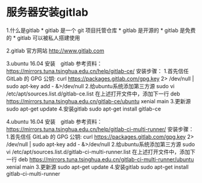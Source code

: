 # 服务器安装gitlab

1.什么是gitlab
    * gitlab 是一个 git 项目托管仓库
    * gitlab 是开源的
    * gitlab 是免费的
    * gitlab 可以被私人搭建使用

2.gitlab 官方网站
    http://www.gitlab.com

3.ubuntu 16.04 安装　gitlab 
    参考资料：https://mirrors.tuna.tsinghua.edu.cn/help/gitlab-ce/
    安装步骤：
        1.首先信任 GitLab 的 GPG 公钥:
           curl https://packages.gitlab.com/gpg.key 2> /dev/null | sudo apt-key add - &>/dev/null
        2.给ubuntu系统添加第三方源
            sudo vi /etc/apt/sources.list.d/gitlab-ce.list
            在上述打开文件中，添加下一行
            deb https://mirrors.tuna.tsinghua.edu.cn/gitlab-ce/ubuntu xenial main
        3.更新源
            sudo apt-get update
        4.安装gitlab
            sudo apt-get install gitlab-ce

4.ubuntu 16.04 安装　gitlab 
    参考资料：https://mirrors.tuna.tsinghua.edu.cn/help/gitlab-ci-multi-runner/
        安装步骤：
            1.首先信任 GitLab 的 GPG 公钥:
            curl https://packages.gitlab.com/gpg.key 2> /dev/null | sudo apt-key add - &>/dev/null
            2.给ubuntu系统添加第三方源
                sudo vi /etc/apt/sources.list.d/gitlab-ci-multi-runner.list
                在上述打开文件中，添加下一行
                deb https://mirrors.tuna.tsinghua.edu.cn/gitlab-ci-multi-runner/ubuntu xenial main
            3.更新源
                sudo apt-get update
            4.安装gitlab
                sudo apt-get install gitlab-ci-multi-runner
